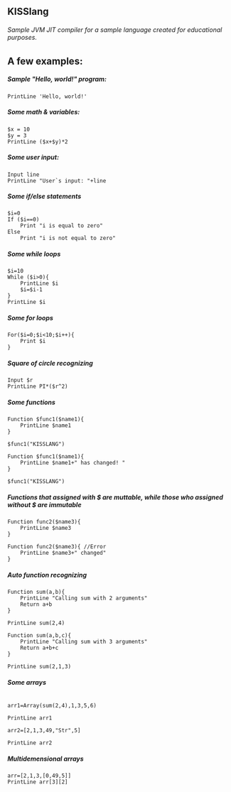 ## KISSlang

###### Sample JVM JIT compiler for a sample language created for educational purposes.

## A few examples:

##### Sample "Hello, world!" program:
```
PrintLine 'Hello, world!'
```
##### Some math & variables:
```
$x = 10
$y = 3
PrintLine ($x+$y)*2
```
##### Some user input:
```
Input line
PrintLine "User`s input: "+line
```
##### Some if/else statements
```
$i=0
If ($i==0)
    Print "i is equal to zero"
Else
    Print "i is not equal to zero"
```
##### Some while loops
```
$i=10
While ($i>0){
    PrintLine $i
    $i=$i-1
}
PrintLine $i
```
##### Some for loops
```
For($i=0;$i<10;$i++){
    Print $i
}
```

##### Square of circle recognizing
```
Input $r
PrintLine PI*($r^2)
```

##### Some functions 
```
Function $func1($name1){
    PrintLine $name1
}

$func1("KISSLANG")

Function $func1($name1){
    PrintLine $name1+" has changed! "
}

$func1("KISSLANG")
```
##### Functions that assigned with $ are muttable, while those who assigned without $ are immutable
```
Function func2($name3){
    PrintLine $name3
}

Function func2($name3){ //Error
    PrintLine $name3+" changed"
}
```
##### Auto function recognizing
```
Function sum(a,b){
    PrintLine "Calling sum with 2 arguments"
    Return a+b
}

PrintLine sum(2,4)

Function sum(a,b,c){
    PrintLine "Calling sum with 3 arguments"
    Return a+b+c
}

PrintLine sum(2,1,3)
```

#####  Some arrays
````

arr1=Array(sum(2,4),1,3,5,6)

PrintLine arr1

arr2=[2,1,3,49,"Str",5]

PrintLine arr2

````

##### Multidemensional arrays

````
arr=[2,1,3,[0,49,5]]
PrintLine arr[3][2]
````